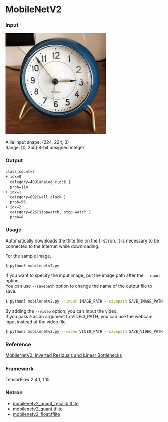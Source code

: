 # MobileNetV2

### Input

<img src="clock.jpg" width="320px">

Ailia input shape: (224, 224, 3)  
Range: [0, 255] 8-bit unsigned integer

### Output
```
class_count=3
+ idx=0
  category=409[analog clock ]
  prob=114
+ idx=1
  category=892[wall clock ]
  prob=56
+ idx=2
  category=826[stopwatch, stop watch ]
  prob=8
```

### Usage
Automatically downloads the tflite file on the first run.
It is necessary to be connected to the Internet while downloading.

For the sample image,
``` bash
$ python3 mobilenetv2.py 
```

If you want to specify the input image, put the image path after the `--input` option.  
You can use `--savepath` option to change the name of the output file to save.
```bash
$ python3 mobilenetv2.py --input IMAGE_PATH --savepath SAVE_IMAGE_PATH
```

By adding the `--video` option, you can input the video.   
If you pass `0` as an argument to VIDEO_PATH, you can use the webcam input instead of the video file.
```bash
$ python3 mobilenetv2.py --video VIDEO_PATH --savepath SAVE_VIDEO_PATH
```


### Reference

[MobileNetV2: Inverted Residuals and Linear Bottlenecks](https://arxiv.org/abs/1801.04381)


### Framework
TensorFlow 2.4.1, 1.15

### Netron

- [mobilenetv2_quant_recalib.tflite](https://netron.app/?url=https://storage.googleapis.com/ailia-models-tflite/mobilenetv2/mobilenetv2_quant_recalib.tflite)
- [mobilenetv2_quant.tflite](https://netron.app/?url=https://storage.googleapis.com/ailia-models-tflite/mobilenetv2/mobilenetv2_quant.tflite)
- [mobilenetv2_float.tflite](https://netron.app/?url=https://storage.googleapis.com/ailia-models-tflite/mobilenetv2/mobilenetv2_float.tflite)
